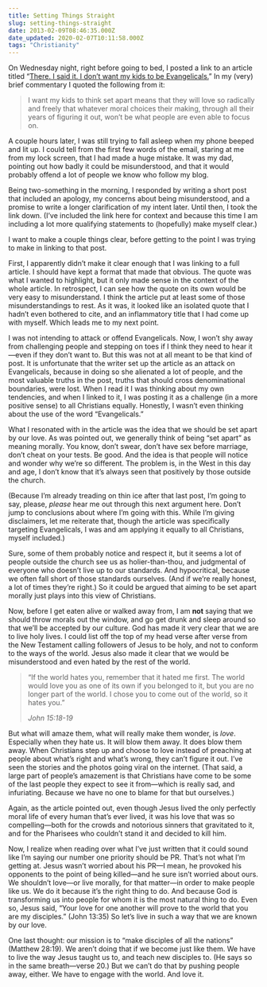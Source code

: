 ```yaml
---
title: Setting Things Straight
slug: setting-things-straight
date: 2013-02-09T08:46:35.000Z
date_updated: 2020-02-07T10:11:58.000Z
tags: "Christianity"
---
```


On Wednesday night, right before going to bed, I posted a link to an article titled “[There. I said it. I don’t want my kids to be Evangelicals.](http://deeperstory.com/there_i_said_it/)” In my (very) brief commentary I quoted the following from it:

> I want my kids to think set apart means that they will love so radically and freely that whatever moral choices their making, through all their years of figuring it out, won’t be what people are even able to focus on.

A couple hours later, I was still trying to fall asleep when my phone beeped and lit up. I could tell from the first few words of the email, staring at me from my lock screen, that I had made a huge mistake. It was my dad, pointing out how badly it could be misunderstood, and that it would probably offend a lot of people we know who follow my blog.

Being two-something in the morning, I responded by writing a short post that included an apology, my concerns about being misunderstood, and a promise to write a longer clarification of my intent later. Until then, I took the link down. (I’ve included the link here for context and because this time I am including a lot more qualifying statements to (hopefully) make myself clear.)

I want to make a couple things clear, before getting to the point I was trying to make in linking to that post.

First, I apparently didn’t make it clear enough that I was linking to a full article. I should have kept a format that made that obvious. The quote was what I wanted to highlight, but it only made sense in the context of the whole article. In retrospect, I can see how the quote on its own would be very easy to misunderstand. I think the article put at least some of those misunderstandings to rest. As it was, it looked like an isolated quote that I hadn’t even bothered to cite, and an inflammatory title that I had come up with myself. Which leads me to my next point.

I was not intending to attack or offend Evangelicals. Now, I won’t shy away from challenging people and stepping on toes if I think they need to hear it—even if they don’t want to. But this was not at all meant to be that kind of post. It is unfortunate that the writer set up the article as an attack on Evangelicals, because in doing so she alienated a lot of people, and the most valuable truths in the post, truths that should cross denominational boundaries, were lost. When I read it I was thinking about my own tendencies, and when I linked to it, I was posting it as a challenge (in a more positive sense) to all Christians equally. Honestly, I wasn’t even thinking about the use of the word “Evangelicals.”

What I resonated with in the article was the idea that we should be set apart by our love. As was pointed out, we generally think of being “set apart” as meaning morally. You know, don’t swear, don’t have sex before marriage, don’t cheat on your tests. Be good. And the idea is that people will notice and wonder why we’re so different. The problem is, in the West in this day and age, I don’t know that it’s always seen that positively by those outside the church.

(Because I’m already treading on thin ice after that last post, I’m going to say, please, *please* hear me out through this next argument here. Don’t jump to conclusions about where I’m going with this. While I’m giving disclaimers, let me reiterate that, though the article was specifically targeting Evangelicals, I was and am applying it equally to all Christians, myself included.)

Sure, some of them probably notice and respect it, but it seems a lot of people outside the church see us as holier-than-thou, and judgmental of everyone who doesn’t live up to our standards. And hypocritical, because we often fall short of those standards ourselves. (And if we’re really honest, a lot of times they’re right.) So it could be argued that aiming to be set apart morally just plays into this view of Christians.

Now, before I get eaten alive or walked away from, I am **not** saying that we should throw morals out the window, and go get drunk and sleep around so that we’ll be accepted by our culture. God has made it very clear that we are to live holy lives. I could list off the top of my head verse after verse from the New Testament calling followers of Jesus to be holy, and not to conform to the ways of the world. Jesus also made it clear that we would be misunderstood and even hated by the rest of the world.

> “If the world hates you, remember that it hated me first. The world would love you as one of its own if you belonged to it, but you are no longer part of the world. I chose you to come out of the world, so it hates you.”
> 
> <cite>John 15:18-19</cite>

But what will amaze them, what will really make them wonder, is *love*. Especially when they hate us. It will blow them away. It does blow them away. When Christians step up and choose to love instead of preaching at people about what’s right and what’s wrong, they can’t figure it out. I’ve seen the stories and the photos going viral on the internet. (That said, a large part of people’s amazement is that Christians have come to be some of the last people they expect to see it from—which is really sad, and infuriating. Because we have no one to blame for that but ourselves.)

Again, as the article pointed out, even though Jesus lived the only perfectly moral life of every human that’s ever lived, it was his love that was so compelling—both for the crowds and notorious sinners that gravitated to it, and for the Pharisees who couldn’t stand it and decided to kill him.

Now, I realize when reading over what I’ve just written that it could sound like I’m saying our number one priority should be PR. That’s not what I’m getting at. Jesus wasn’t worried about his PR—I mean, he provoked his opponents to the point of being killed—and he sure isn’t worried about ours. We shouldn’t love—or live morally, for that matter—in order to make people like us. We do it because it’s the right thing to do. And because God is transforming us into people for whom it is the most natural thing to do. Even so, Jesus said, “Your love for one another will prove to the world that you are my disciples.” (John 13:35) So let’s live in such a way that we are known by our love.

One last thought: our mission is to “make disciples of all the nations” (Matthew 28:19). We aren’t doing that if we become just like them. We have to live the way Jesus taught us to, and teach new disciples to. (He says so in the same breath—verse 20.) But we can’t do that by pushing people away, either. We have to engage with the world. And love it.
